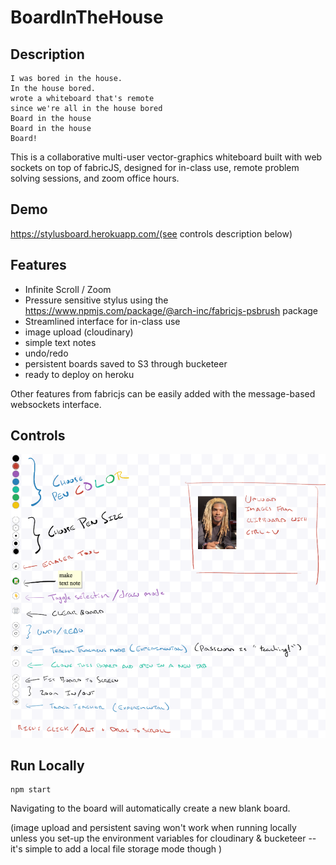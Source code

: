 # BoardInTheHouse

## Description

    I was bored in the house.
    In the house bored.
    wrote a whiteboard that's remote
    since we're all in the house bored
    Board in the house
    Board in the house
    Board!

This is a collaborative multi-user vector-graphics whiteboard built with web sockets on top of fabricJS, designed for in-class use, remote problem solving sessions, and zoom office hours.

## Demo

https://stylusboard.herokuapp.com/(see controls description below)

## Features

+ Infinite Scroll / Zoom
+ Pressure sensitive stylus using the https://www.npmjs.com/package/@arch-inc/fabricjs-psbrush package
+ Streamlined interface for in-class use
+ image upload (cloudinary)
+ simple text notes
+ undo/redo
+ persistent boards saved to S3 through bucketeer
+ ready to deploy on heroku

Other features from fabricjs can be easily added with the message-based websockets interface.

## Controls

![controls](controls.png)

## Run Locally

    npm start

Navigating to the board will automatically create a new blank board.

 (image upload and persistent saving won't work when running locally unless you set-up the environment variables for cloudinary & bucketeer -- it's simple to add a local file storage mode though )
